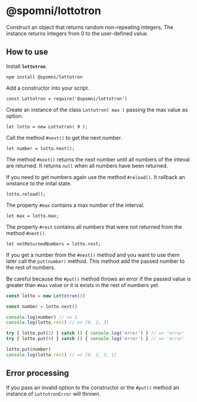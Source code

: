 # @spomni/lottotron

Construct an object that returns random non-repeating integers.
The instance returns integers from 0 to the user-defined value.

## How to use

Install **`lottotron`**.

    npm install @spomni/lottotron

Add a constructor into your script.

    const Lottotron = require('@spomni/lottotron')

Create an instance of the class `Lottotron( max )` passing the max value as option.

    let lotto = new Lottotron( 9 );

Call the method `#next()` to get the next number.

    let number = lotto.next();

The method `#next()` returns the next number until all numbers of the inteval are returned. It returns `null` when all numbers have been returned.

If you need to get numbers again use the method `#reload()`. It rallback an onstance to the inital state.

    lotto.reload();

The property `#max` contains a max number of the interval.

    let max = lotto.max;

The property `#rest` contains all numbers that were not returned from the method `#next()`.

    let notReturnedNumbers = lotto.rest;

If you get a number from the `#next()` method and you want to use them later call the `put(number)` method. This method add the passed number to the rest of numbers.

Be careful because the `#put()` method throws an error if the passed value is greater than `#max` value or it is exists in the rest of numbers yet.

```javascript
const lotto = new Lottotron(3)

const number = lotto.next()

console.log(number) // => 1
console.log(lotto.rest) // => [0, 2, 3]

try { lotto.put(2) } catch () { console.log('error') } // => 'error'
try { lotto.put(4) } catch () { console.log('error') } // => 'error'

lotto.put(number)
console.log(lotto.rest) // => [0, 2, 3, 1]
```

## Error processing

If you pass an invalid option to the constructor or the `#put()` method an instance of `LottotronError` will thrown.
